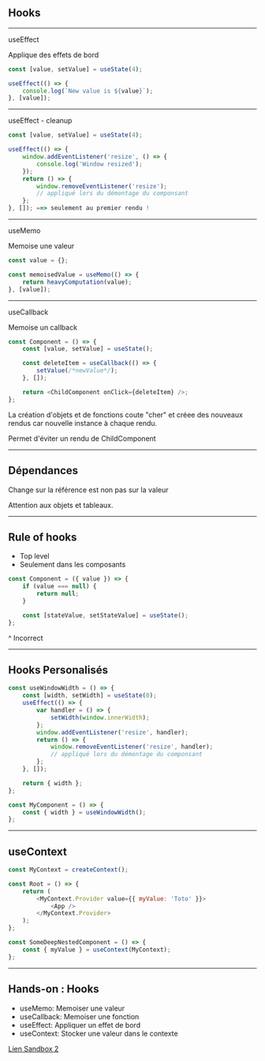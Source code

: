 ## Hooks

---

useEffect

Applique des effets de bord

```javascript
const [value, setValue] = useState(4);

useEffect(() => {
    console.log(`New value is ${value}`);
}, [value]);
```

---

useEffect - cleanup

```javascript
const [value, setValue] = useState(4);

useEffect(() => {
    window.addEventListener('resize', () => {
        console.log('Window resized');
    });
    return () => {
        window.removeEventListener('resize');
        // appliqué lors du démontage du componsant
    };
}, []); ==> seulement au premier rendu !
```

---

useMemo

Memoise une valeur

```javascript
const value = {};

const memoisedValue = useMemo(() => {
    return heavyComputation(value);
}, [value]);
```

---

useCallback

Memoise un callback

```javascript
const Component = () => {
    const [value, setValue] = useState();

    const deleteItem = useCallback(() => {
        setValue(/*newValue*/);
    }, []);

    return <ChildComponent onClick={deleteItem} />;
};
```

La création d'objets et de fonctions coute "cher" et créee des nouveaux rendus car nouvelle instance à chaque rendu.

<!-- .element: style="font-size:20px" -->

Permet d'éviter un rendu de ChildComponent

<!-- .element: style="font-size:20px" -->

---

## Dépendances

Change sur la référence est non pas sur la valeur

Attention aux objets et tableaux.

---

## Rule of hooks

-   Top level
-   Seulement dans les composants

```javascript
const Component = ({ value }) => {
    if (value === null) {
        return null;
    }

    const [stateValue, setStateValue] = useState();
};
```

^ Incorrect

---

## Hooks Personalisés

```javascript
const useWindowWidth = () => {
    const [width, setWidth] = useState(0);
    useEffect(() => {
        var handler = () => {
            setWidth(window.innerWidth);
        };
        window.addEventListener('resize', handler);
        return () => {
            window.removeEventListener('resize', handler);
            // appliqué lors du démontage du componsant
        };
    }, []);

    return { width };
};
```

```javascript
const MyComponent = () => {
    const { width } = useWindowWidth();
};
```

---

## useContext

```javascript
const MyContext = createContext();

const Root = () => {
    return (
        <MyContext.Provider value={{ myValue: 'Toto' }}>
            <App />
        </MyContext.Provider>
    );
};
```

```javascript
const SomeDeepNestedComponent = () => {
    const { myValue } = useContext(MyContext);
};
```

---

## Hands-on : Hooks

-   useMemo: Memoiser une valeur
-   useCallback: Memoiser une fonction
-   useEffect: Appliquer un effet de bord
-   useContext: Stocker une valeur dans le contexte

[Lien Sandbox 2](https://codesandbox.io/s/1-correction-partie-1-hp792)